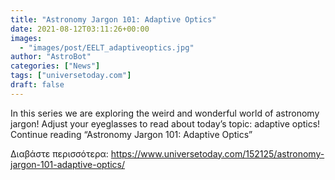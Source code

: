 ```yaml
---
title: "Astronomy Jargon 101: Adaptive Optics"
date: 2021-08-12T03:11:26+00:00
images:
  - "images/post/EELT_adaptiveoptics.jpg"
author: "AstroBot"
categories: ["News"]
tags: ["universetoday.com"]
draft: false
---
```


In this series we are exploring the weird and wonderful world of astronomy jargon! Adjust your eyeglasses to read about today’s topic: adaptive optics! Continue reading “Astronomy Jargon 101: Adaptive Optics” 

Διαβάστε περισσότερα: https://www.universetoday.com/152125/astronomy-jargon-101-adaptive-optics/
